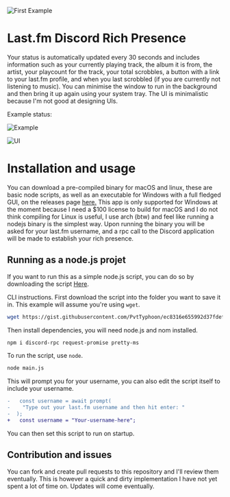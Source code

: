 ![First Example](https://i.imgur.com/L0T07FC.png)

# Last.fm Discord Rich Presence

Your status is automatically updated every 30 seconds and includes information such as your currently playing track, the album it is from, the artist, your playcount for the track, your total scrobbles, a button with a link to your last.fm profile, and when you last scrobbled (if you are currently not listening to music).
You can minimise the window to run in the background and then bring it up again using your system tray.
The UI is minimalistic because I'm not good at designing UIs.

Example status:

![Example](https://i.imgur.com/dykvrTD.gif)

![UI](https://i.imgur.com/AcEo3gp.png)

# Installation and usage

You can download a pre-compiled binary for macOS and linux, these are basic node scripts, as well as an executable for Windows with a full fledged GUI, on the releases page [here.](https://github.com/PvtTyphoon/lfm-rich-presence/releases)
This app is only supported for Windows at the moment because I need a $100 license to build for macOS and I do not think compiling for Linux is useful, I use arch (btw) and feel like running a nodejs binary is the simplest way.
Upon running the binary you will be asked for your last.fm username, and a rpc call to the Discord application will be made to establish your rich presence.

## Running as a node.js projet

If you want to run this as a simple node.js script, you can do so by downloading the script [Here](https://gist.githubusercontent.com/PvtTyphoon/ec8316e655992d37fdef1479803fb01e/raw/c248aff479e3da7139335c56c6f9c4fd97f029b7/main.js).


CLI instructions.
First download the script into the folder you want to save it in. This example will assume you're using `wget`.
```bash
wget https://gist.githubusercontent.com/PvtTyphoon/ec8316e655992d37fdef1479803fb01e/raw/c248aff479e3da7139335c56c6f9c4fd97f029b7/main.js
```

Then install dependencies, you will need node.js and nom installed.
```bash
npm i discord-rpc request-promise pretty-ms
```

To run the script, use `node`.
```bash 
node main.js
```

This will prompt you for your username, you can also edit the script itself to include your username.
```diff 
-   const username = await prompt(
-    "Type out your last.fm username and then hit enter: "
-  );
+   const username = "Your-username-here";
```

You can then set this script to run on startup.
## Contribution and issues

You can fork and create pull requests to this repository and I'll review them eventually. This is however a quick and dirty implementation I have not yet spent a lot of time on. Updates will come eventually.
